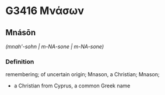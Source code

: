 # G3416 Μνάσων

## Mnásōn

_(mnah'-sohn | m-NA-sone | m-NA-sone)_

### Definition

remembering; of uncertain origin; Mnason, a Christian; Mnason; 

- a Christian from Cyprus, a common Greek name
